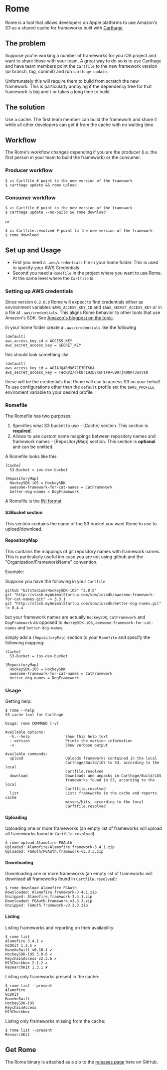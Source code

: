 # Rome

Rome is a tool that allows developers on Apple platforms to use Amazon's S3 as a
shared cache for frameworks built with [Carthage](https://github.com/Carthage/Carthage).

## The problem

Suppose you're working a number of frameworks for you iOS project and want to
share those with your team. A great way to do so is to use Carthage and
have team members point the `Cartfile` to the new framework version (or branch, tag, commit)
and run `carthage update`.

Unfortunately this will require them to build from scratch the new framework.
This is particularly annoying if the dependency tree for that framework is big
and / or takes a long time to build.

## The solution

Use a cache. The first team member can build the framework and share it while all
other developers can get it from the cache with no waiting time.

## Workflow

The Rome's workflow changes depending if you are the producer (i.e. the first
person in your team to build the framework) or the consumer.

### Producer workflow

```
$ vi Cartfile # point to the new version of the framework
$ carthage update && rome upload
```

### Consumer workflow

```
$ vi Cartfile # point to the new version of the framework
$ carthage update --no-build && rome download
```

or

```
$ vi Cartfile.resolved # point to the new version of the framework
$ rome download
```
## Set up and Usage

- First you need a `.aws/credentials` file in your home folder. This is used to specify
your AWS Credentials
- Second you need a `Romefile` in the project where you want to use Rome. At the
same level where the `Cartfile` is.

### Setting up AWS credentials

Since version `0.2.0.0` Rome will expect to find credentials either as environment
variables `$AWS_ACCESS_KEY_ID` and `$AWS_SECRET_ACCESS_KEY` or in a file at
`.aws/credentials`. This aligns Rome behavior to other tools that use Amazon's SDK. See
[Amazon's blogpost on the topic](https://blogs.aws.amazon.com/security/post/Tx3D6U6WSFGOK2H/A-New-and-Standardized-Way-to-Manage-Credentials-in-the-AWS-SDKs).

In your home folder create a `.aws/credentials` like the following

```
[default]
aws_access_key_id = ACCESS_KEY
aws_secret_access_key = SECRET_KEY
```

this should look something like

```
[default]
aws_access_key_id = AGIAJQARMD67CE3DTKHA
aws_secret_access_key = TedRV2/dFkBr1H3D7xuPsF9+CBHTjK0NKrJuoVs8
```

these will be the credentials that Rome will use to access S3 on your behalf.
To use configurations other than the ``default`` profile set the ``$AWS_PROFILE`` enviroment variable to your desired profile.

### Romefile

The Romefile has two purposes:

1. Specifies what S3 bucket to use - [Cache] section. This section is __required__.
1. Allows to use custom name mappings between repository names and framework names - [RepositoryMap] section. This section is __optional__ and can be omitted.

A Romefile looks like this:

```
[Cache]
  S3-Bucket = ios-dev-bucket

[RepositoryMap]
  HockeySDK-iOS = HockeySDK
  awesome-framework-for-cat-names = CatFramework
  better-dog-names = DogFramework
```  

A Romefile is the [INI format](https://en.wikipedia.org/wiki/INI_file)

#### S3Bucket section
This section contains the name of the S3 bucket you want Rome to use to upload/download.

#### RepositoryMap
This contains the mappings of git repository names with framework names.
This is particularly useful inn case you are not using github and the "Organization/FrameworkName" convention.

Example:

Suppose you have the following in your `Cartfile`

```
github "bitstadium/HockeySDK-iOS" "3.8.6"
git "http://stash.myAnimalStartup.com/scm/iossdk/awesome-framework-for-cat-names.git" ~> 3.3.1
git "http://stash.myAnimalStartup.com/scm/iossdk/better-dog-names.git" ~> 0.4.4
```

but your framework names are actually `HockeySDK`, `CatFramework` and `DogFramework`
as opposed to `HockeySDK-iOS`, `awesome-framework-for-cat-names` and `better-dog-names`.

simply add a `[RepositoryMap]` section to your `Romefile` and specify the following mapping:

```
[Cache]
  S3-Bucket = ios-dev-bucket

[RepositoryMap]
  HockeySDK-iOS = HockeySDK
  awesome-framework-for-cat-names = CatFramework
  better-dog-names = DogFramework
```

### Usage

Getting help:

```
$ rome --help
S3 cache tool for Carthage

Usage: rome COMMAND [-v]

Available options:
  -h,--help                Show this help text
  --version                Prints the version information
  -v                       Show verbose output

Available commands:
  upload                   Uploads frameworks contained in the local
                           Carthage/Build/iOS to S3, according to the local
                           Cartfile.resolved
  download                 Downloads and unpacks in Carthage/Build/iOS
                           frameworks found in S3, according to the local
                           Carftfile.resolved
  list                     Lists frameworks in the cache and reports cache
                           misses/hits, according to the local
                           Carftfile.resolved
```

#### Uploading

Uploading one or more frameworks (an empty list of frameworks will upload all frameworks found in `Cartfile.resolved`):

```
$ rome upload Alamofire FGAuth
Uploaded: Alamofire/Alamofire.framework-3.4.1.zip
Uploaded: FGAuth/FGAuth.framework-v3.3.3.zip
```

#### Downloading

Downloading one or more frameworks (an empty list of frameworks will download all frameworks found in `Cartfile.resolved`):

```
$ rome download Alamofire FGAuth
Downloaded: Alamofire.framework-3.4.1.zip
Unzipped: Alamofire.framework-3.4.1.zip
Downloaded: FGAuth.framework-v3.3.3.zip
Unzipped: FGAuth.framework-v3.3.3.zip
```

#### Listing

Listing frameworks and reporting on their availability:
```
$ rome list
Alamofire 3.4.1 ✔︎
GCDKit 1.2.5 ✔︎
HanekeSwift v0.10.1 ✔︎
HockeySDK-iOS 3.8.6 ✔︎
KeychainAccess v2.3.6 ✔︎
M13Checkbox 2.1.2 ✔︎
ResearchKit 1.3.1 ✘
```

Listing only frameworks present in the cache:

```
$ rome list --present
Alamofire
GCDKit
HanekeSwift
HockeySDK-iOS
KeychainAccess
M13Checkbox
```

Listing only frameworks missing from the cache:

```
$ rome list --present
ResearchKit
```

## Get Rome
The Rome binary is attached as a zip to the [releases page](https://github.com/blender/Rome/releases) here on GitHub.
